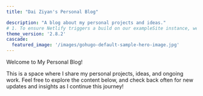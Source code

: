 ```yaml
---
title: "Dai Ziyan's Personal Blog"

description: "A blog about my personal projects and ideas."
# 1. To ensure Netlify triggers a build on our exampleSite instance, we need to change a file in the exampleSite directory.
theme_version: '2.8.2'
cascade:
  featured_image: '/images/gohugo-default-sample-hero-image.jpg'
---
```


Welcome to My Personal Blog!

This is a space where I share my personal projects, ideas, and ongoing work. Feel free to explore the content below, and check back often for new updates and insights as I continue this journey!
